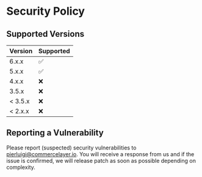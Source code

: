 # Security Policy

## Supported Versions

| Version | Supported          |
| ------- | ------------------ |
| 6.x.x   | :white_check_mark: |
| 5.x.x   | :white_check_mark: |
| 4.x.x   | :x:                |
| 3.5.x   | :x:                |
| < 3.5.x | :x:                |
| < 2.x.x | :x:                |

## Reporting a Vulnerability

Please report (suspected) security vulnerabilities to <pierluigi@commercelayer.io>.
You will receive a response from us and if the issue is confirmed, we will release patch as soon as possible depending on complexity.
